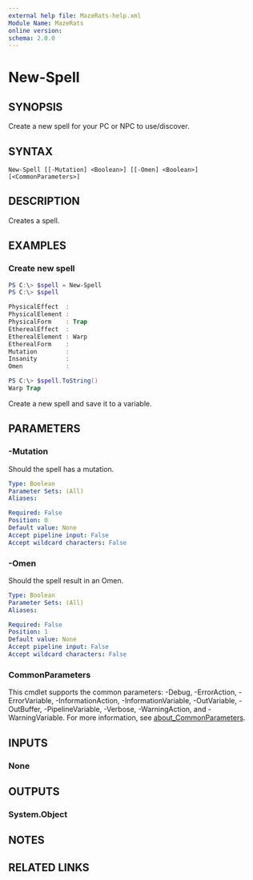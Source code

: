 ```yaml
---
external help file: MazeRats-help.xml
Module Name: MazeRats
online version:
schema: 2.0.0
---
```


# New-Spell

## SYNOPSIS
Create a new spell for your PC or NPC to use/discover.

## SYNTAX

```
New-Spell [[-Mutation] <Boolean>] [[-Omen] <Boolean>] [<CommonParameters>]
```

## DESCRIPTION
Creates a spell.

## EXAMPLES

### Create new spell
```powershell
PS C:\> $spell = New-Spell
PS C:\> $spell

PhysicalEffect  :
PhysicalElement :
PhysicalForm    : Trap
EtherealEffect  :
EtherealElement : Warp
EtherealForm    :
Mutation        :
Insanity        :
Omen            :

PS C:\> $spell.ToString()
Warp Trap
```

Create a new spell and save it to a variable.

## PARAMETERS

### -Mutation
Should the spell has a mutation.

```yaml
Type: Boolean
Parameter Sets: (All)
Aliases:

Required: False
Position: 0
Default value: None
Accept pipeline input: False
Accept wildcard characters: False
```

### -Omen
Should the spell result in an Omen.

```yaml
Type: Boolean
Parameter Sets: (All)
Aliases:

Required: False
Position: 1
Default value: None
Accept pipeline input: False
Accept wildcard characters: False
```

### CommonParameters
This cmdlet supports the common parameters: -Debug, -ErrorAction, -ErrorVariable, -InformationAction, -InformationVariable, -OutVariable, -OutBuffer, -PipelineVariable, -Verbose, -WarningAction, and -WarningVariable. For more information, see [about_CommonParameters](http://go.microsoft.com/fwlink/?LinkID=113216).

## INPUTS

### None
## OUTPUTS

### System.Object
## NOTES

## RELATED LINKS
